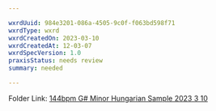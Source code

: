 ```yaml
---

wxrdUuid: 984e3201-086a-4505-9c0f-f063bd598f71
wxrdType: wxrd
wxrdCreatedOn: 2023-03-10
wxrdCreatedAt: 12-03-07
wxrdSpecVersion: 1.0
praxisStatus: needs review 
summary: needed

---
```


Folder Link: [144bpm G# Minor Hungarian Sample 2023 3 10](https://drive.google.com/drive/folders/1ALF3nGlbFIGWwuXl4yfbiJYDJwCITh4F)

